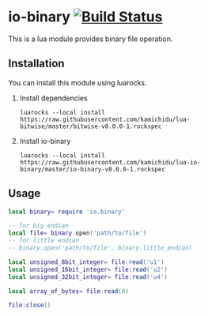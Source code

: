 io-binary [![Build Status](https://travis-ci.org/kamichidu/lua-io-binary.svg?branch=master)](https://travis-ci.org/kamichidu/lua-io-binary)
========================================================================================================================
This is a lua module provides binary file operation.


Installation
------------------------------------------------------------------------------------------------------------------------
You can install this module using luarocks.

1. Install dependencies

    `luarocks --local install https://raw.githubusercontent.com/kamichidu/lua-bitwise/master/bitwise-v0.0.0-1.rockspec`

1. Install io-binary

    `luarocks --local install https://raw.githubusercontent.com/kamichidu/lua-io-binary/master/io-binary-v0.0.0-1.rockspec`


Usage
------------------------------------------------------------------------------------------------------------------------
```lua
local binary= require 'io.binary'

-- for big endian
local file= binary.open('path/to/file')
-- for little endian
-- binary.open('path/to/file', binary.little_endian)

local unsigned_8bit_integer= file:read('u1')
local unsigned_16bit_integer= file:read('u2')
local unsigned_32bit_integer= file:read('u4')

local array_of_bytes= file:read(8)

file:close()
```
